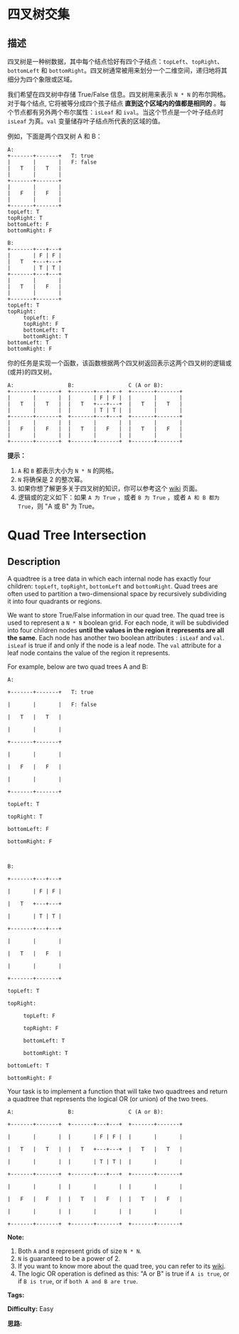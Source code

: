# 四叉树交集

## 描述

四叉树是一种树数据，其中每个结点恰好有四个子结点：`topLeft`、`topRight`、`bottomLeft` 和 `bottomRight`。四叉树通常被用来划分一个二维空间，递归地将其细分为四个象限或区域。

我们希望在四叉树中存储 True/False 信息。四叉树用来表示 `N * N` 的布尔网格。对于每个结点, 它将被等分成四个孩子结点 **直到这个区域内的值都是相同的** 。每个节点都有另外两个布尔属性：`isLeaf` 和 `ival`。当这个节点是一个叶子结点时 `isLeaf` 为真。`val` 变量储存叶子结点所代表的区域的值。

例如，下面是两个四叉树 A 和 B：

    
    
    A:
    +-------+-------+   T: true
    |       |       |   F: false
    |   T   |   T   |
    |       |       |
    +-------+-------+
    |       |       |
    |   F   |   F   |
    |       |       |
    +-------+-------+
    topLeft: T
    topRight: T
    bottomLeft: F
    bottomRight: F
    
    B:               
    +-------+---+---+
    |       | F | F |
    |   T   +---+---+
    |       | T | T |
    +-------+---+---+
    |       |       |
    |   T   |   F   |
    |       |       |
    +-------+-------+
    topLeft: T
    topRight:
         topLeft: F
         topRight: F
         bottomLeft: T
         bottomRight: T
    bottomLeft: T
    bottomRight: F
    



你的任务是实现一个函数，该函数根据两个四叉树返回表示这两个四叉树的逻辑或(或并)的四叉树。

    
    
    A:                 B:                 C (A or B):
    +-------+-------+  +-------+---+---+  +-------+-------+
    |       |       |  |       | F | F |  |       |       |
    |   T   |   T   |  |   T   +---+---+  |   T   |   T   |
    |       |       |  |       | T | T |  |       |       |
    +-------+-------+  +-------+---+---+  +-------+-------+
    |       |       |  |       |       |  |       |       |
    |   F   |   F   |  |   T   |   F   |  |   T   |   F   |
    |       |       |  |       |       |  |       |       |
    +-------+-------+  +-------+-------+  +-------+-------+
    



**提示：**

  1. `A` 和 `B` 都表示大小为 `N * N` 的网格。
  2. `N` 将确保是 2 的整次幂。
  3. 如果你想了解更多关于四叉树的知识，你可以参考这个 [wiki](https://en.wikipedia.org/wiki/Quadtree) 页面。
  4. 逻辑或的定义如下：如果 `A 为 True` ，或者 `B 为 True` ，或者 `A 和 B 都为 True`，则 "A 或 B" 为 True。



# Quad Tree Intersection

## Description



A quadtree is a tree data in which each internal node has exactly four children: `topLeft`, `topRight`, `bottomLeft` and `bottomRight`. Quad trees are often used to partition a two-dimensional space by recursively subdividing it into four quadrants or regions.

We want to store True/False information in our quad tree. The quad tree is used to represent a `N * N` boolean grid. For each node, it will be subdivided into four children nodes **until the values in the region it represents are all the same**. Each node has another two boolean attributes : `isLeaf` and `val`. `isLeaf` is true if and only if the node is a leaf node. The `val` attribute for a leaf node contains the value of the region it represents.

For example, below are two quad trees A and B:

    
    
    A:
    +-------+-------+   T: true
    |       |       |   F: false
    |   T   |   T   |
    |       |       |
    +-------+-------+
    |       |       |
    |   F   |   F   |
    |       |       |
    +-------+-------+
    topLeft: T
    topRight: T
    bottomLeft: F
    bottomRight: F
    
    B:               
    +-------+---+---+
    |       | F | F |
    |   T   +---+---+
    |       | T | T |
    +-------+---+---+
    |       |       |
    |   T   |   F   |
    |       |       |
    +-------+-------+
    topLeft: T
    topRight:
         topLeft: F
         topRight: F
         bottomLeft: T
         bottomRight: T
    bottomLeft: T
    bottomRight: F
    



Your task is to implement a function that will take two quadtrees and return a quadtree that represents the logical OR (or union) of the two trees.

    
    
    A:                 B:                 C (A or B):
    +-------+-------+  +-------+---+---+  +-------+-------+
    |       |       |  |       | F | F |  |       |       |
    |   T   |   T   |  |   T   +---+---+  |   T   |   T   |
    |       |       |  |       | T | T |  |       |       |
    +-------+-------+  +-------+---+---+  +-------+-------+
    |       |       |  |       |       |  |       |       |
    |   F   |   F   |  |   T   |   F   |  |   T   |   F   |
    |       |       |  |       |       |  |       |       |
    +-------+-------+  +-------+-------+  +-------+-------+
    

**Note:**

  1. Both `A` and `B` represent grids of size `N * N`.
  2. `N` is guaranteed to be a power of 2.
  3. If you want to know more about the quad tree, you can refer to its [wiki](https://en.wikipedia.org/wiki/Quadtree).
  4. The logic OR operation is defined as this: "A or B" is true if `A is true`, or if `B is true`, or if `both A and B are true`.


**Tags:** 

**Difficulty:** Easy

**思路:**
